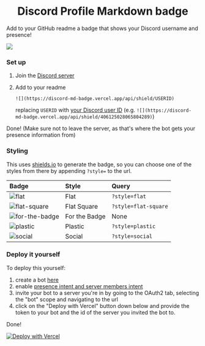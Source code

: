 <h1 style="text-align: center">Discord Profile Markdown badge</h1>

Add to your GitHub readme a badge that shows your Discord username and presence!

![](https://discord-md-badge.vercel.app/api/shield/406125028065804289)


### Set up
1. Join the [Discord server](https://discord.gg/zkspfFwqDg)
2. Add to your readme

   `![](https://discord-md-badge.vercel.app/api/shield/USERID)`

   replacing `USERID` with [your Discord user ID](https://support.discord.com/hc/en-us/articles/206346498-Where-can-I-find-my-User-Server-Message-ID-) (e.g. `![](https://discord-md-badge.vercel.app/api/shield/406125028065804289)`)

Done! (Make sure not to leave the server, as that's where the bot gets your presence information from)


### Styling
This uses [shields.io](https://shields.io) to generate the badge, so you can choose one of the styles from there by appending `?style=` to the url.

Badge | Style | Query
 :--- | :--- | :---
![flat](https://user-images.githubusercontent.com/49426949/121810699-24ba9100-cc62-11eb-8c6c-cdc40da99b87.png) | Flat | `?style=flat`
![flat-square](https://user-images.githubusercontent.com/49426949/121810774-65b2a580-cc62-11eb-869b-7973c9450a96.png) | Flat Square | `?style=flat-square`
![for-the-badge](https://user-images.githubusercontent.com/49426949/121810985-1faa1180-cc63-11eb-8fc7-e6b8c2e38bc1.png) | For the Badge | None
![plastic](https://user-images.githubusercontent.com/49426949/121810663-05236880-cc62-11eb-8b9c-bd736d1b5787.png) | Plastic | `?style=plastic`
![social](https://user-images.githubusercontent.com/49426949/121810811-824edd80-cc62-11eb-9922-bdf2c8be7371.png) | Social | `?style=social`

### Deploy it yourself
To deploy this yourself:
1. create a bot [here](https://discord.com/developers/applications)
2. enable [presence intent and server members intent](https://user-images.githubusercontent.com/49426949/121817477-fa78cb80-cc81-11eb-937c-181541493f1d.png)
3. invite your bot to a server you're in by going to the OAuth2 tab, selecting the "bot" scope and navigating to the url
4. click on the "Deploy with Vercel" button down below and provide the token to your bot and the id of the server you invited the bot to.

Done!

[![Deploy with Vercel](https://img.shields.io/badge/Deploy%20with%20Vercel-%23000000.svg?style=for-the-badge&logo=vercel&logoColor=white)](https://vercel.com/new/git/external?repository-url=https%3A%2F%2Fgithub.com%2Fmontylion%2Fdiscord-md-badge&env=DC_TOKEN,GUILD_ID&envDescription=The%20DC_TOKEN%20environment%20variable%20is%20needed%20to%20access%20the%20Discord%20API%2C%20and%20it%20should%20be%20the%20token%20of%20a%20bot%20you%20share%20a%20server%20with.%20The%20GUILD_ID%20environment%20variable%20should%20be%20the%20ID%20of%20a%20server%20you%20and%20the%20bot%20have%20in%20common.)
